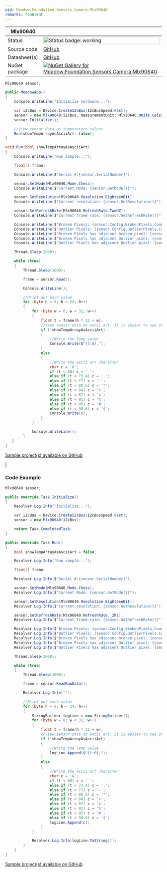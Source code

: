 ```yaml
---
uid: Meadow.Foundation.Sensors.Camera.Mlx90640
remarks: *content
---
```


| Mlx90640 | |
|--------|--------|
| Status | <img src="https://img.shields.io/badge/Working-brightgreen" style="width: auto; height: -webkit-fill-available;" alt="Status badge: working" /> |
| Source code | [GitHub](https://github.com/WildernessLabs/Meadow.Foundation/tree/main/Source/Meadow.Foundation.Peripherals/Sensors.Camera.Mlx90640) |
| Datasheet(s) | [GitHub](https://github.com/WildernessLabs/Meadow.Foundation/tree/main/Source/Meadow.Foundation.Peripherals/Sensors.Camera.Mlx90640/Datasheet) |
| NuGet package | <a href="https://www.nuget.org/packages/Meadow.Foundation.Sensors.Camera.Mlx90640/" target="_blank"><img src="https://img.shields.io/nuget/v/Meadow.Foundation.Sensors.Camera.Mlx90640.svg?label=Meadow.Foundation.Sensors.Camera.Mlx90640" alt="NuGet Gallery for Meadow.Foundation.Sensors.Camera.Mlx90640" /></a> |

```csharp
Mlx90640 sensor;

public MeadowApp()
{
    Console.WriteLine("Initialize hardware...");

    var i2cBus = Device.CreateI2cBus(I2cBusSpeed.Fast);
    sensor = new Mlx90640(i2cBus, measurementUnit: Mlx90640.Units.Celsius);
    sensor.Initialize();

    //View sensor data as temperature values
    Run(showTempArrayAsAsciiArt: false);
}

void Run(bool showTempArrayAsAsciiArt)
{
    Console.WriteLine("Run sample...");

    float[] frame;

    Console.WriteLine($"Serial #:{sensor.SerialNumber}");

    sensor.SetMode(Mlx90640.Mode.Chess);
    Console.WriteLine($"Current Mode: {sensor.GetMode()}");  

    sensor.SetResolution(Mlx90640.Resolution.EighteenBit);
    Console.WriteLine($"Current resolution: {sensor.GetResolution()}");

    sensor.SetRefreshRate(Mlx90640.RefreshRate.TwoHZ);
    Console.WriteLine($"Current frame rate: {sensor.GetRefreshRate()}");

    Console.WriteLine($"Broken Pixels: {sensor.Config.BrokenPixels.Count}");
    Console.WriteLine($"Outlier Pixels: {sensor.Config.OutlierPixels.Count}");
    Console.WriteLine($"Broken Pixels has adjacent broken pixel: {sensor.Config.BrokenPixelHasAdjacentBrokenPixel}");
    Console.WriteLine($"Broken Pixels has adjacent Outlier pixel: {sensor.Config.BrokenPixelHasAdjacentOutlierPixel}");
    Console.WriteLine($"Outlier Pixels has adjacent Outlier pixel: {sensor.Config.OutlierPixelHasAdjacentOutlierPixel}");

    Thread.Sleep(2000);

    while (true)
    {
        Thread.Sleep(1000);

        frame = sensor.Read();

        Console.WriteLine();

        //Print out each value
        for (byte h = 0; h < 24; h++)
        {
            for (byte w = 0; w < 32; w++)
            {
                float t = frame[h * 32 + w];
                //View sensor data as ascii art. It is easier to see shapes, like your fingers.
                if (!showTempArrayAsAsciiArt)
                {
                    //Write the Temp value
                    Console.Write($"{t:0},");
                }
                else
                {
                    //Write the ascii art character
                    char c = '&';
                    if (t < 68) c = ' ';
                    else if (t < 73.4) c = '.';
                    else if (t < 77) c = '-';
                    else if (t < 80.6) c = '*';
                    else if (t < 84) c = '+';
                    else if (t < 87) c = 'x';
                    else if (t < 91) c = '%';
                    else if (t < 95) c = '#';
                    else if (t < 98.6) c = '$';
                    Console.Write(c);
                }
            }

            Console.WriteLine();
        }
   }
}

```

[Sample project(s) available on GitHub](https://github.com/WildernessLabs/Meadow.Foundation/tree/main/Source/Meadow.Foundation.Peripherals/Sensors.Camera.Mlx90640/Samples/Sensors.Camera.Mlx90640_Sample)

|
### Code Example

```csharp
Mlx90640 sensor;

public override Task Initialize()
{
    Resolver.Log.Info("Initialize...");

    var i2cBus = Device.CreateI2cBus(I2cBusSpeed.Fast);
    sensor = new Mlx90640(i2cBus);

    return Task.CompletedTask;
}

public override Task Run()
{
    bool showTempArrayAsAsciiArt = false;

    Resolver.Log.Info("Run sample...");

    float[] frame;

    Resolver.Log.Info($"Serial #:{sensor.SerialNumber}");

    sensor.SetMode(Mlx90640.Mode.Chess);
    Resolver.Log.Info($"Current Mode: {sensor.GetMode()}");

    sensor.SetResolution(Mlx90640.Resolution.EighteenBit);
    Resolver.Log.Info($"Current resolution: {sensor.GetResolution()}");

    sensor.SetRefreshRate(Mlx90640.RefreshRate._2hz);
    Resolver.Log.Info($"Current frame rate: {sensor.GetRefreshRate()}");

    Resolver.Log.Info($"Broken Pixels: {sensor.Config.BrokenPixels.Count}");
    Resolver.Log.Info($"Outlier Pixels: {sensor.Config.OutlierPixels.Count}");
    Resolver.Log.Info($"Broken Pixels has adjacent broken pixel: {sensor.Config.BrokenPixelHasAdjacentBrokenPixel}");
    Resolver.Log.Info($"Broken Pixels has adjacent Outlier pixel: {sensor.Config.BrokenPixelHasAdjacentOutlierPixel}");
    Resolver.Log.Info($"Outlier Pixels has adjacent Outlier pixel: {sensor.Config.OutlierPixelHasAdjacentOutlierPixel}");

    Thread.Sleep(2000);

    while (true)
    {
        Thread.Sleep(1000);

        frame = sensor.ReadRawData();

        Resolver.Log.Info("");

        //Print out each value
        for (byte h = 0; h < 24; h++)
        {
            StringBuilder logLine = new StringBuilder();
            for (byte w = 0; w < 32; w++)
            {
                float t = frame[h * 32 + w];
                //View sensor data as ascii art. It is easier to see shapes, like your fingers.
                if (!showTempArrayAsAsciiArt)
                {
                    //Write the Temp value
                    logLine.Append($"{t:0},");
                }
                else
                {
                    //Write the ascii art character
                    char c = '&';
                    if (t < 68) c = ' ';
                    else if (t < 73.4) c = '.';
                    else if (t < 77) c = '-';
                    else if (t < 80.6) c = '*';
                    else if (t < 84) c = '+';
                    else if (t < 87) c = 'x';
                    else if (t < 91) c = '%';
                    else if (t < 95) c = '#';
                    else if (t < 98.6) c = '$';
                    logLine.Append(c);
                }
            }

            Resolver.Log.Info(logLine.ToString());
        }
    }
}

```

[Sample project(s) available on GitHub](https://github.com/WildernessLabs/Meadow.Foundation/tree/main/Source/Meadow.Foundation.Peripherals/Sensors.Camera.Mlx90640/Samples/Mlx90640_Sample)

